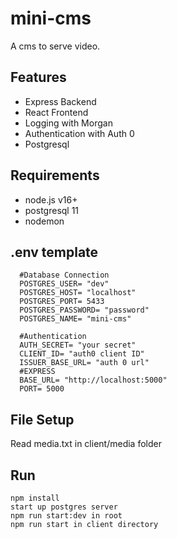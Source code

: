 # mini-cms
A cms to serve video. 
## **Features**
- Express Backend
- React Frontend
- Logging with Morgan 
- Authentication with Auth 0 
- Postgresql
## **Requirements** 
- node.js v16+
- postgresql 11
- nodemon 
## **.env template**
```
  #Database Connection
  POSTGRES_USER= "dev"
  POSTGRES_HOST= "localhost"
  POSTGRES_PORT= 5433
  POSTGRES_PASSWORD= "password"
  POSTGRES_NAME= "mini-cms"

  #Authentication 
  AUTH_SECRET= "your secret"
  CLIENT_ID= "auth0 client ID"
  ISSUER_BASE_URL= "auth 0 url"
  #EXPRESS
  BASE_URL= "http://localhost:5000"
  PORT= 5000
```
## **File Setup**
Read media.txt in client/media folder
## **Run**
```
npm install
start up postgres server
npm run start:dev in root
npm run start in client directory

```
